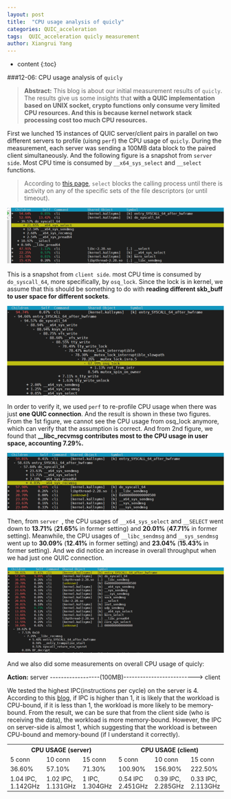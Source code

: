 ```yaml
---
layout: post
title:  "CPU usage analysis of quicly"
categories: QUIC_acceleration
tags:  QUIC_acceleration quicly measurement
author: Xiangrui Yang
---
```


* content
{:toc}

###12-06: CPU usage analysis of `quicly`



> **Abstract:** This blog is about our initial measurement results of `quicly`. The results give us some insights that **with a QUIC implementation based on UNIX socket, crypto functions only consume very limited CPU resources. And this is because kernel network stack processing cost too much CPU resources.** 
>
> 

First we lunched 15 instances of QUIC server/client pairs in parallel on two different servers to profile (uisng `perf`) the CPU usage of `quicly`. During the measurement, each server was sending a 100MB data block to the paired client simultaneously. And the following figure is a snapshot from `server side`. Most CPU time is consumed by `__x64_sys_select` and `__select` functions. 

> According to [this page](https://www.gnu.org/software/libc/manual/html_node/Waiting-for-I_002fO.html), `select` blocks the calling process until there is activity on any of the specific sets of the file descriptors (or until timeout).

![image-20191206140221867](https://github.com/Winters123/Winters123.github.io/blob/master/_posts/2019-12-06-quicly/image-20191206140221867.png?raw=true?raw=trued)

This is a snapshot from `client side`. most CPU time is consumed by `do_syscall_64`, more specifically, by `osq_lock`. Since the lock is in kernel, we assume that this should be something to do with **reading different skb_buff to user space for different sockets**. 

![image-20191206145045154](https://github.com/Winters123/Winters123.github.io/blob/master/_posts/2019-12-06-quicly/image-20191206145045154.png?raw=true?raw=true)

In order to verify it, we used `perf` to re-profile CPU usage when there was just **one QUIC connection**. And the result is shown in these two figures. From the 1st figure, we cannot see the CPU usage from osq_lock anymore, which can verify that the assumption is correct. And from 2nd figure, we found that **__libc_recvmsg contributes most to the CPU usage in user space, accounting 7.29%.** 

![image-20191206152610831](https://github.com/Winters123/Winters123.github.io/blob/master/_posts/2019-12-06-quicly/image-20191206152610831.png?raw=true?raw=true) 

Then, from `server `, the CPU usages of `__x64_sys_select` and `__SELECT` went down to **13.71%** (**21.65%** in former setting) and **20.01%** (**47.71%** in former setting). Meanwhile, the CPU usages of `__libc_sendmsg` and `__sys_sendmsg` went up to **30.09%** (**12.41%** in former setting) and **23.04%** (**15.43%** in former setting). And we did notice an increase in overall throughput when we had just one QUIC connection.

![image-20191206152332001](https://github.com/Winters123/Winters123.github.io/blob/master/_posts/2019-12-06-quicly/image-20191206152332001.png?raw=true?raw=true)



And we also did some measurements on overall CPU usage of quicly:

**Action:** server ------------------(100MB)--------------------------> client

We tested the highest IPC(instructions per cycle) on the server is 4. According to this [blog](http://www.brendangregg.com/blog/2017-05-09/cpu-utilization-is-wrong.html), if IPC is higher than 1, it is likely that the workload is CPU-bound, if it is less than 1, the workload is more likely to be memory-bound. From the result, we can be sure that from the client side (who is receiving the data), the workload is more memory-bound. However, the IPC on server-side is almost 1, which suggesting that the workload is between CPU-bound and memory-bound (if I understand it correctly).

<table>
  <tr>
    <th colspan="3">CPU USAGE (server)</th>
    <th colspan="3">CPU USAGE (client)</th>
  </tr>
  <tr>
    <td>5 conn</td>
    <td>10 conn</td>
    <td>15 conn</td>
    <td>5 conn</td>
    <td>10 conn</td>
    <td>15 conn</td>
  </tr>
  <tr>
    <td>36.60%</td>
    <td>57.10%</td>
    <td>71.30%</td>
    <td>100.90%</td>
    <td>156.90%</td>
    <td>222.50%</td>
  </tr>
  <tr>
    <td>1.04 IPC, 1.142GHz</td>
    <td>1.02 IPC, 1.131GHz</td>
    <td>1 IPC, 1.304GHz</td>
    <td>0.54 IPC 2.451GHz</td>
    <td>0.39 IPC, 2.285GHz</td>
    <td>0.33 IPC, 2.113GHz</td>
  </tr>
</table>



